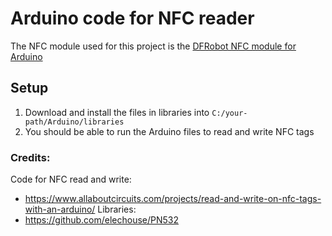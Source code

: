 # Arduino code for NFC reader

The NFC module used for this project is the [DFRobot NFC module for Arduino](http://www.raspberrypiwiki.com/index.php/NFC_Module_for_Arduino)

## Setup

1. Download and install the files in libraries into `C:/your-path/Arduino/libraries`
2. You should be able to run the Arduino files to read and write NFC tags

### Credits:
Code for NFC read and write:
- https://www.allaboutcircuits.com/projects/read-and-write-on-nfc-tags-with-an-arduino/
Libraries:
- https://github.com/elechouse/PN532
